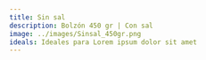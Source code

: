 ```yaml
---
title: Sin sal
description: Bolzón 450 gr | Con sal
image: ../images/Sinsal_450gr.png
ideals: Ideales para Lorem ipsum dolor sit amet
---
```

